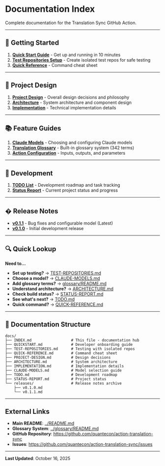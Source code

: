 # Documentation Index

Complete documentation for the Translation Sync GitHub Action.

---

## 🚀 Getting Started

1. **[Quick Start Guide](QUICKSTART.md)** - Get up and running in 10 minutes
2. **[Test Repositories Setup](TEST-REPOSITORIES.md)** - Create isolated test repos for safe testing
3. **[Quick Reference](QUICK-REFERENCE.md)** - Command cheat sheet

---

## 📐 Project Design

1. **[Project Design](PROJECT-DESIGN.md)** - Overall design decisions and philosophy
2. **[Architecture](ARCHITECTURE.md)** - System architecture and component design
3. **[Implementation](IMPLEMENTATION.md)** - Technical implementation details

---

## 📚 Feature Guides

1. **[Claude Models](CLAUDE-MODELS.md)** - Choosing and configuring Claude models
2. **[Translation Glossary](../glossary/README.md)** - Built-in glossary system (342 terms)
3. **[Action Configuration](../README.md#inputs)** - Inputs, outputs, and parameters

---

## 🧪 Development

1. **[TODO List](TODO.md)** - Development roadmap and task tracking
2. **[Status Report](STATUS-REPORT.md)** - Current project status and progress

---

## � Release Notes

- **[v0.1.1](releases/v0.1.1.md)** - Bug fixes and configurable model (Latest)
- **[v0.1.0](releases/v0.1.0.md)** - Initial development release

---

## 🔍 Quick Lookup

**Need to...**

- **Set up testing?** → [TEST-REPOSITORIES.md](TEST-REPOSITORIES.md)
- **Choose a model?** → [CLAUDE-MODELS.md](CLAUDE-MODELS.md)
- **Add glossary terms?** → [glossary/README.md](../glossary/README.md)
- **Understand architecture?** → [ARCHITECTURE.md](ARCHITECTURE.md)
- **Check build status?** → [STATUS-REPORT.md](STATUS-REPORT.md)
- **See what's next?** → [TODO.md](TODO.md)
- **Quick command?** → [QUICK-REFERENCE.md](QUICK-REFERENCE.md)

---

## 📂 Documentation Structure

```
docs/
├── INDEX.md                  # This file - documentation hub
├── QUICKSTART.md             # Developer onboarding guide
├── TEST-REPOSITORIES.md      # Testing with isolated repos
├── QUICK-REFERENCE.md        # Command cheat sheet
├── PROJECT-DESIGN.md         # Design decisions
├── ARCHITECTURE.md           # System architecture
├── IMPLEMENTATION.md         # Implementation details
├── CLAUDE-MODELS.md          # Model selection guide
├── TODO.md                   # Development roadmap
├── STATUS-REPORT.md          # Project status
└── releases/                 # Release notes archive
    ├── v0.1.0.md
    └── v0.1.1.md
```

---

## External Links

- **Main README**: [../README.md](../README.md)
- **Glossary System**: [../glossary/README.md](../glossary/README.md)
- **GitHub Repository**: https://github.com/quantecon/action-translation-sync
- **Issues**: https://github.com/quantecon/action-translation-sync/issues

---

**Last Updated**: October 16, 2025
